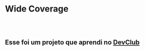 <h1>Wide Coverage</h1>
<BR>
<BR>
<h2>Esse foi um projeto que aprendi no <a href="https://rodolfomori.com.br/devclub">DevClub</a></h2>
